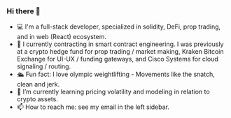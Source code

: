### Hi there 👋

- 💻 I'm a full-stack developer, specialized in solidity, DeFi, prop trading, and in web (React) ecosystem.
- 💼 I currently contracting in smart contract engineering.  I was previously at a crypto hedge fund for prop trading / market making, Kraken Bitcoin Exchange for UI-UX / funding gateways, and Cisco Systems for cloud signaling / routing. 
- 🛳️ Fun fact: I love olympic weightlifting - Movements like the snatch, clean and jerk.
- 🌱 I’m currently learning pricing volatility and modeling in relation to crypto assets. 
- 📫 How to reach me: see my email in the left sidebar.
